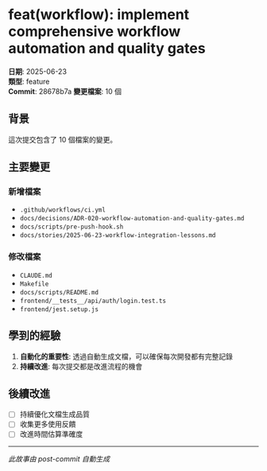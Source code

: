 # feat(workflow): implement comprehensive workflow automation and quality gates

**日期**: 2025-06-23  
**類型**: feature  
**Commit**: 28678b7a
**變更檔案**: 10 個

## 背景

這次提交包含了 10 個檔案的變更。

## 主要變更

### 新增檔案
- `.github/workflows/ci.yml`
- `docs/decisions/ADR-020-workflow-automation-and-quality-gates.md`
- `docs/scripts/pre-push-hook.sh`
- `docs/stories/2025-06-23-workflow-integration-lessons.md`

### 修改檔案
- `CLAUDE.md`
- `Makefile`
- `docs/scripts/README.md`
- `frontend/__tests__/api/auth/login.test.ts`
- `frontend/jest.setup.js`

## 學到的經驗

1. **自動化的重要性**: 透過自動生成文檔，可以確保每次開發都有完整記錄
2. **持續改進**: 每次提交都是改進流程的機會

## 後續改進

- [ ] 持續優化文檔生成品質
- [ ] 收集更多使用反饋
- [ ] 改進時間估算準確度

---
*此故事由 post-commit 自動生成*
